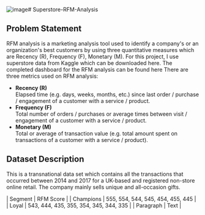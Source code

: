 ![image](https://github.com/nqnga-0502/Superstore-RFM-Analysis/assets/144922369/3d734596-3aad-4dfc-aa65-feea7fbf3a53)# Superstore-RFM-Analysis
## Problem Statement
RFM analysis is a marketing analysis tool used to identify a company's or an organization's best customers by using three quantitative measures which are Recency (R), Frequency (F), Monetary (M). For this project, I use superstore data from Kaggle which can be downloaded here. The completed dashboard for the RFM analysis can be found here
There are three metrics used on RFM analysis:

* **Recency (R)** <br>
   Elapsed time (e.g. days, weeks, months, etc.) since last order / purchase / engagement of a customer with a service / product.
* **Frequency (F)** <br>
  Total number of orders / purchases or average times between visit / engagement of a customer with a service / product.
* **Monetary (M)** <br>
  Total or average of transaction value (e.g. total amount spent on transactions of a customer with a service / product).

## Dataset Description
This is a transnational data set which contains all the transactions that occurred between 2014 and 2017 for a UK-based and registered non-store online retail. The company mainly sells unique and all-occasion gifts.

| Segment | RFM Score |
| Champions | 555, 554, 544, 545, 454, 455, 445 |
| Loyal | 543, 444, 435, 355, 354, 345, 344, 335 |
| Paragraph | Text |
